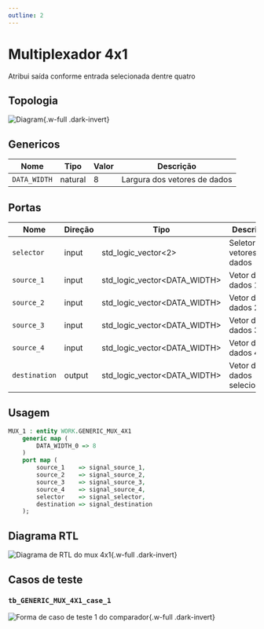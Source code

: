 ```yaml
---
outline: 2
---
```


# Multiplexador 4x1

<VPButton theme="alt" text="Abrir arquivo fonte ⧉" href="https://github.com/insper-riscv/core/blob/main/src/GENERIC_MUX_4X1.vhd" style="margin: 1rem 0;" />

Atribui saída conforme entrada selecionada dentre quatro

## Topologia

<pan-container>

![Diagram](/images/reference/entities/GENERIC_MUX_4X1.svg){.w-full .dark-invert}

</pan-container>

## Genericos

| Nome         | Tipo    | Valor | Descrição                    |
| ------------ | ------- | ----- | ---------------------------- |
| `DATA_WIDTH` | natural | 8     | Largura dos vetores de dados |

## Portas

| Nome          | Direção | Tipo                         | Descrição                    |
| ------------- | ------- | ---------------------------- | ---------------------------- |
| `selector`    | input   | std_logic_vector<2> | Seletor dos vetores de dados |
| `source_1`    | input   | std_logic_vector<DATA_WIDTH> | Vetor de dados 1             |
| `source_2`    | input   | std_logic_vector<DATA_WIDTH> | Vetor de dados 2             |
| `source_3`    | input   | std_logic_vector<DATA_WIDTH> | Vetor de dados 3             |
| `source_4`    | input   | std_logic_vector<DATA_WIDTH> | Vetor de dados 4             |
| `destination` | output  | std_logic_vector<DATA_WIDTH> | Vetor de dados selecionado   |

## Usagem

```vhdl
MUX_1 : entity WORK.GENERIC_MUX_4X1
    generic map (
        DATA_WIDTH_0 => 8
    )
    port map (
        source_1    => signal_source_1,
        source_2    => signal_source_2,
        source_3    => signal_source_3,
        source_4    => signal_source_4,
        selector    => signal_selector,
        destination => signal_destination
    );
```

## Diagrama RTL

<pan-container>

![Diagrama de RTL do mux 4x1](/images/reference/entities/generic_mux_4x1_netlist.svg){.w-full .dark-invert}

</pan-container>

## Casos de teste

<VPButton theme="alt" text="Abrir arquivo fonte ⧉" href="https://github.com/insper-riscv/core/blob/main/test/test_GENERIC_MUX_4X1.py" />

### `tb_GENERIC_MUX_4X1_case_1`

<pan-container>

![Forma de caso de teste 1 do comparador](/images/reference/entities/tb_generic_mux_4x1_case_1.svg){.w-full .dark-invert}

</pan-container>
